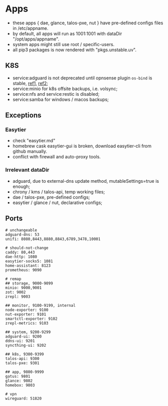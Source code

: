 # Apps

- these apps { dae, glance, talos-pxe, nut } have pre-defined configs files in /etc/appname.
- by default, all apps will run as 1001:1001 with dataDir "/opt/apps/appname".
- system apps might still use root / specific-users.
- all pip3 packages is now rendered with "pkgs.unstable.uv".

## K8S

- service:adguard is not deprecated until opnsense plugin `os-bind` is stable, [ref1](https://github.com/kubernetes-sigs/external-dns/issues/3721), [ref2](https://github.com/opnsense/plugins/pull/4177);
- service:minio for k8s offsite backups, i.e. volsync;
- service:nfs and service:restic is disabled;
- service:samba for windows / macos backups;

## Exceptions

### Easytier

- check "easytier.md"
- homebrew cask easytier-gui is broken, download easytier-cli from github manually.
- conflict with firewall and auto-proxy tools.

### Irrelevant dataDir

- adguard, due to external-dns update method, mutableSettings=true is enough;
- chrony / kms / talos-api, temp working files;
- dae / talos-pxe, pre-defined configs;
- easytier / glance / nut, declarative configs;

## Ports

```shell
# unchangeable
adguard-dns: 53
unifi: 8080,8443,8880,8843,6789,3478,10001

# should-not-change
caddy: 80,443
dae-http: 1080
easytier-socks5: 1081
home-assistant: 8123
prometheus: 9090

# remap
## storage, 9000-9099
minio: 9000,9001
zot: 9002
zrepl: 9003

## monitor, 9100-9199, internal
node-exporter: 9100
nut-exporter: 9101
smartctl-exporter: 9102
zrepl-metrics: 9103

## system, 9200-9299
adguard-ui: 9200
ddns-ui: 9201
syncthing-ui: 9202

## k8s, 9300-9399
talos-api: 9300
talos-pxe: 9301

## app, 9800-9999
gatus: 9801
glance: 9802
homebox: 9803

# vpn
wireguard: 51820

```
